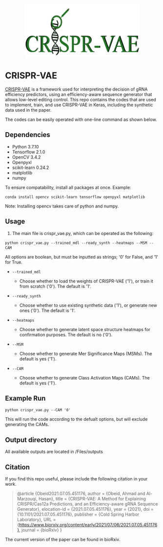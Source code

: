 <p align="center">
  <img width="375" height="175" src="logo.png">
</p>

# CRISPR-VAE

[CRISPR-VAE](https://www.biorxiv.org/content/early/2021/07/06/2021.07.05.451176) is a framework used for interpreting the decision of gRNA efficiency predictors, using an efficiency-aware sequence generator that allows low-level editing control.
This repo contains the codes that are used to implement, train, and use CRISPR-VAE in Keras, including the synthetic data used in the paper.

The codes can be easily operated with one-line command as shown below.

## Dependencies
* Python 3.7.10
* Tensorflow 2.1.0
* OpenCV 3.4.2
* Openpyxl 
* scikit-learn 0.24.2
* matplotlib
* numpy

To ensure compatability, install all packages at once. Example:
```
conda install opencv scikit-learn tensorflow openpyxl matplotlib
```
Note: Installing opencv takes care of python and numpy.

## Usage
1. The main file is crispr_vae.py, which can be operated as the following:

```
python crispr_vae.py --trained_mdl --ready_synth --heatmaps --MSM --CAM
```
All options are boolean, but must be inputted as strings; '0' for False, and '1' for True.

* ``` --trained_mdl ```
  - Choose whether to load the weights of CRISPR-VAE ('1'), or train it from scratch ('0'). The default is '1'.

* ``` --ready_synth ```
  - Choose whether to use existing synthetic data ('1'), or generate new ones ('0'). The default is '1'.

* ``` --heatmaps ```
  - Choose whether to generate latent space structure heatmaps for confirmation purposes. The default is no ('0').

* ``` --MSM ```
  - Choose whether to generate Mer Significance Maps (MSMs). The default is yes ('1').

* ``` --CAM ```
  - Choose whether to generate Class Activation Maps (CAMs). The default is yes ('1').

## Example Run
```
python crispr_vae.py --CAM '0'
```
This will run the code according to the defualt options, but will exclude generating the CAMs.

## Output directory
All available outputs are located in /Files/outputs

## Citation
If you find this repo useful, please include the following citation in your work. 

> @article {Obeid2021.07.05.451176,
	author = {Obeid, Ahmad and Al-Marzouqi, Hasan},
	title = {CRISPR-VAE: A Method for Explaining CRISPR/Cas12a Predictions, and an Efficiency-aware gRNA Sequence Generator},
	elocation-id = {2021.07.05.451176},
	year = {2021},
	doi = {10.1101/2021.07.05.451176},
	publisher = {Cold Spring Harbor Laboratory},
	URL = {https://www.biorxiv.org/content/early/2021/07/06/2021.07.05.451176},	
	journal = {bioRxiv}
}

The current version of the paper can be found in bioRxiv.



  



